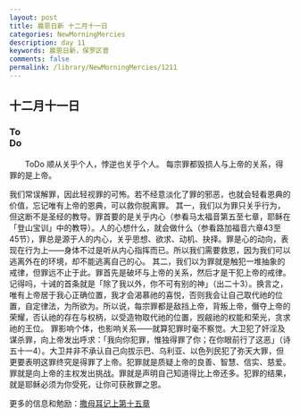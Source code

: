 ```yaml
---
layout: post
title: 晨恩日新 十二月十一日
categories: NewMorningMercies
description: day 11
keywords: 晨恩日新，保罗区普
comments: false
permalink: /library/NewMorningMercies/1211
---
```


## 十二月十一日

### To <br> Do

&emsp;&emsp;ToDo
顺从关乎个人，悖逆也关乎个人。
每宗罪都毁损人与上帝的关系，得罪的是上帝。
 
我们常误解罪，因此轻视罪的可怖。若不经意淡化了罪的邪恶，也就会轻看恩典的价值，忘记唯有上帝的恩典，可以救你脱离罪。
其一，我们以为罪只关乎行为，但这断不是圣经的教导。罪首要的是关乎内心（参看马太福音第五至七章，耶稣在「登山宝训」中的教导）。人的心想什么，就会做什么（参看路加福音六章43至45节），罪总是源于人的内心，关乎思想、欲求、动机、抉择。罪是心的动向，表现在行为上——身体不过是听从内心指挥而已。所以我们需要救恩，因为我们可以逃离外在的环境，却不能逃离自己的心。
其二，我们以为罪就是触犯一堆抽象的戒律，但罪远不止于此。罪首先是破坏与上帝的关系，然后才是干犯上帝的戒律。记得吗，十诫的首条就是「除了我以外，你不可有别的神」（出二十3）。换言之，唯有上帝居于我心正确位置，我才会渴慕祂的喜悦，否则我会让自己取代祂的位置，自定律法，为所欲为。所以说，每宗罪都是敌挡上帝，背叛上帝，僭夺上帝的荣耀，否认祂的存在与权柄，以受造物取代祂的位置，觊觎祂的权能和荣光，贪求祂的王位。
罪影响个体，也影响关系——就算犯罪时毫不察觉。大卫犯了奸淫及谋杀罪，向上帝发出呼求：「我向你犯罪，惟独得罪了你；在你眼前行了这恶」（诗五十一4）。大卫并非不承认自己向拔示巴、乌利亚、以色列民犯了弥天大罪，但更要表明这罪终究是得罪了上帝。犯罪就是质疑上帝的良善、智慧、信实、慈爱。罪就是向上帝的主权发出挑战。罪就是声明自己知道得比上帝还多。犯罪的结果，就是耶稣必须为你受死，让你可获赦罪之恩。

更多的信息和勉励：[撒母耳记上第十五章]()
